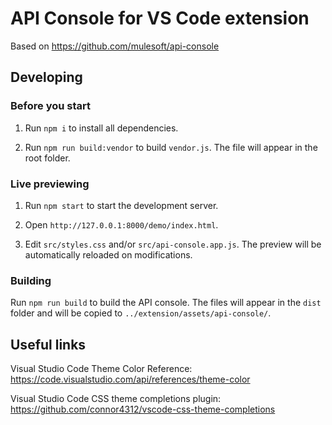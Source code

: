 # API Console for VS Code extension

Based on https://github.com/mulesoft/api-console

## Developing

### Before you start

1. Run `npm i` to install all dependencies.

1. Run `npm run build:vendor` to build `vendor.js`. The file will appear in the root folder.

### Live previewing

1. Run `npm start` to start the development server.

1. Open `http://127.0.0.1:8000/demo/index.html`.

1. Edit `src/styles.css` and/or `src/api-console.app.js`. The preview will be automatically reloaded on modifications.

### Building

Run `npm run build` to build the API console. The files will appear in the `dist` folder and will be copied to `../extension/assets/api-console/`.

## Useful links

Visual Studio Code Theme Color Reference: https://code.visualstudio.com/api/references/theme-color

Visual Studio Code CSS theme completions plugin: https://github.com/connor4312/vscode-css-theme-completions